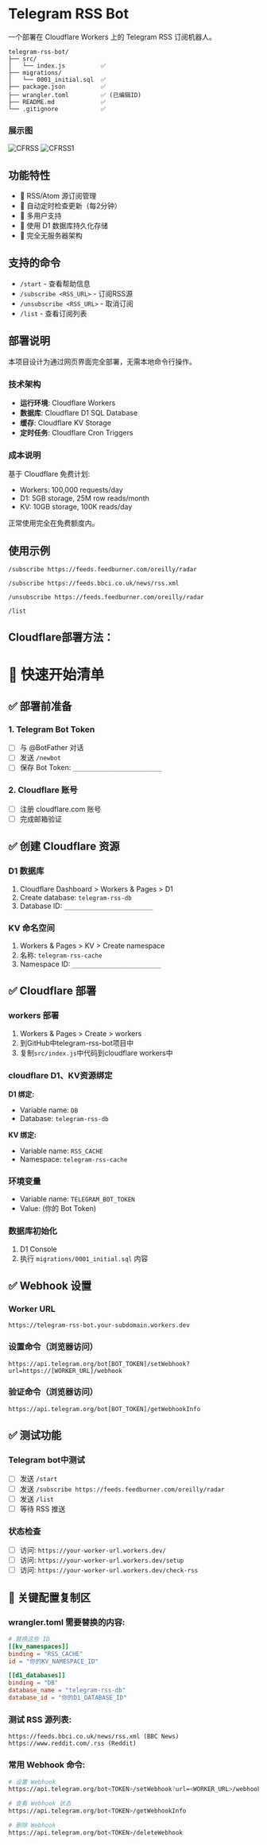 # Telegram RSS Bot

一个部署在 Cloudflare Workers 上的 Telegram RSS 订阅机器人。

```
telegram-rss-bot/
├── src/
│   └── index.js          ✅
├── migrations/
│   └── 0001_initial.sql  ✅
├── package.json          ✅
├── wrangler.toml         ✅ (已编辑ID)
├── README.md             ✅
└── .gitignore            ✅
```

### 展示图

![CFRSS](https://meee.com.tw/ZiIYelX)
![CFRSS1](https://meee.com.tw/L6VxK1g)


## 功能特性

- 📰 RSS/Atom 源订阅管理
- 🔄 自动定时检查更新（每2分钟）
- 👥 多用户支持
- 💾 使用 D1 数据库持久化存储
- 🚀 完全无服务器架构

## 支持的命令

- `/start` - 查看帮助信息
- `/subscribe <RSS_URL>` - 订阅RSS源
- `/unsubscribe <RSS_URL>` - 取消订阅
- `/list` - 查看订阅列表

## 部署说明

本项目设计为通过网页界面完全部署，无需本地命令行操作。

### 技术架构

- **运行环境**: Cloudflare Workers
- **数据库**: Cloudflare D1 SQL Database  
- **缓存**: Cloudflare KV Storage
- **定时任务**: Cloudflare Cron Triggers

### 成本说明

基于 Cloudflare 免费计划:
- Workers: 100,000 requests/day
- D1: 5GB storage, 25M row reads/month
- KV: 10GB storage, 100K reads/day

正常使用完全在免费额度内。

## 使用示例

`/subscribe https://feeds.feedburner.com/oreilly/radar`

`/subscribe https://feeds.bbci.co.uk/news/rss.xml`

`/unsubscribe https://feeds.feedburner.com/oreilly/radar`

`/list`

## Cloudflare部署方法：

# 🚀 快速开始清单

## ✅ 部署前准备

### 1. Telegram Bot Token
- [ ] 与 @BotFather 对话
- [ ] 发送 `/newbot`
- [ ] 保存 Bot Token: `_________________________`

### 2. Cloudflare 账号
- [ ] 注册 cloudflare.com 账号
- [ ] 完成邮箱验证

## ✅ 创建 Cloudflare 资源

### D1 数据库
1. Cloudflare Dashboard > Workers & Pages > D1
2. Create database: `telegram-rss-db`  
3. Database ID: `_________________________`

### KV 命名空间  
1. Workers & Pages > KV > Create namespace
2. 名称: `telegram-rss-cache`
3. Namespace ID: `_________________________`

## ✅ Cloudflare 部署

### workers 部署
1. Workers & Pages > Create > workers
2. 到GitHub中telegram-rss-bot项目中
3. 复制`src/index.js`中代码到cloudflare workers中

### cloudflare D1、KV资源绑定
**D1 绑定:**
- Variable name: `DB`
- Database: `telegram-rss-db`

**KV 绑定:**  
- Variable name: `RSS_CACHE`
- Namespace: `telegram-rss-cache`

### 环境变量
- Variable name: `TELEGRAM_BOT_TOKEN`
- Value: (你的 Bot Token)

### 数据库初始化
1. D1 Console
2. 执行 `migrations/0001_initial.sql` 内容

## ✅ Webhook 设置

### Worker URL
`https://telegram-rss-bot.your-subdomain.workers.dev`

### 设置命令（浏览器访问）
```
https://api.telegram.org/bot[BOT_TOKEN]/setWebhook?url=https://[WORKER_URL]/webhook
```

### 验证命令（浏览器访问）
```
https://api.telegram.org/bot[BOT_TOKEN]/getWebhookInfo
```

## ✅ 测试功能

### Telegram bot中测试
- [ ] 发送 `/start` 
- [ ] 发送 `/subscribe https://feeds.feedburner.com/oreilly/radar`
- [ ] 发送 `/list`
- [ ] 等待 RSS 推送

### 状态检查
- [ ] 访问: `https://your-worker-url.workers.dev/`
- [ ] 访问: `https://your-worker-url.workers.dev/setup`
- [ ] 访问: `https://your-worker-url.workers.dev/check-rss`

## 🔧 关键配置复制区

### wrangler.toml 需要替换的内容:
```toml
# 替换这些 ID
[[kv_namespaces]]
binding = "RSS_CACHE"
id = "你的KV_NAMESPACE_ID"

[[d1_databases]]
binding = "DB" 
database_name = "telegram-rss-db"
database_id = "你的D1_DATABASE_ID"
```

### 测试 RSS 源列表:
```
https://feeds.bbci.co.uk/news/rss.xml (BBC News)
https://www.reddit.com/.rss (Reddit)
```

### 常用 Webhook 命令:
```bash
# 设置 Webhook
https://api.telegram.org/bot<TOKEN>/setWebhook?url=<WORKER_URL>/webhook

# 查看 Webhook 状态  
https://api.telegram.org/bot<TOKEN>/getWebhookInfo

# 删除 Webhook
https://api.telegram.org/bot<TOKEN>/deleteWebhook
```
